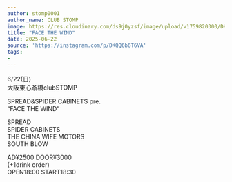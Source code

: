 ```yaml
---
author: stomp0001
author_name: CLUB STOMP
image: https://res.cloudinary.com/ds9j0yzsf/image/upload/v1759820300/DKQQ6b6T6VA.jpg
title: "FACE THE WIND"
date: 2025-06-22
source: 'https://instagram.com/p/DKQQ6b6T6VA'
tags:
- 
---
```

6/22(日)<br>
大阪東心斎橋clubSTOMP

SPREAD&SPIDER CABINETS pre.<br>
“FACE THE WIND”

SPREAD<br>
SPIDER CABINETS<br>
THE CHINA WIFE MOTORS<br>
SOUTH BLOW

AD¥2500 DOOR¥3000<br>
(+1drink order)<br>
OPEN18:00 START18:30